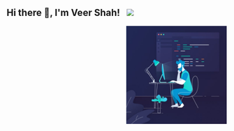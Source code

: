 <h2>Hi there 👋, I'm Veer Shah!  &nbsp; <img src="https://media.giphy.com/media/VTtANKl0beDFQRLDTh/giphy.gif" width="50"></h2>
<img align='right' src="profile.jpg" width="230">
<!--
**veershah-sh/veershah-sh** is a ✨ _special_ ✨ repository because its `README.md` (this file) appears on your GitHub profile.

Here are some ideas to get you started:

- 🔭 I’m currently working on ...
- 🌱 I’m currently learning ...
- 👯 I’m looking to collaborate on ...
- 🤔 I’m looking for help with ...
- 💬 Ask me about ...
- 📫 How to reach me: ...
- 😄 Pronouns: ...
- ⚡ Fun fact: ...
-->
